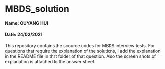 # MBDS_solution

#### Name: OUYANG HUI
#### Date: 24/02/2021

This repository contains the scource codes for MBDS interview tests. For questions that require the explanation of the solutions, I add the explanation in the README file in that folder of that question. Also the screen shots of explanation is attached to the answer sheet.




